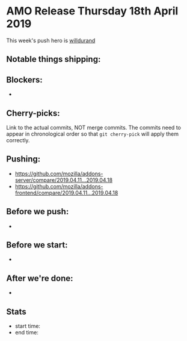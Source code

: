 # AMO Release Thursday 18th April 2019

This week's push hero is [willdurand](https://github.com/willdurand)

## Notable things shipping:

## Blockers:

*

## Cherry-picks:

Link to the actual commits, NOT merge commits. The commits need to appear
in chronological order so that `git cherry-pick` will apply them correctly.

## Pushing:

- https://github.com/mozilla/addons-server/compare/2019.04.11...2019.04.18
- https://github.com/mozilla/addons-frontend/compare/2019.04.11...2019.04.18

## Before we push:

*

## Before we start:

*

## After we're done:

*

## Stats

- start time:
- end time:
